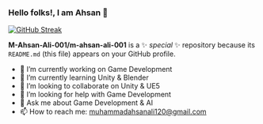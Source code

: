 ### Hello folks!, I am Ahsan 👋

[![GitHub Streak](https://github-readme-streak-stats.herokuapp.com?user=m-ahsan-ali-001&theme=nightowl)](https://git.io/streak-stats)


**M-Ahsan-Ali-001/m-ahsan-ali-001** is a ✨ _special_ ✨ repository because its `README.md` (this file) appears on your GitHub profile.



- 🔭 I’m currently working on Game Development
- 🌱 I’m currently learning Unity & Blender
- 👯 I’m looking to collaborate on Unity & UE5
- 🤔 I’m looking for help with Game Development
- 💬 Ask me about Game Development & AI
- 📫 How to reach me: muhammadahsanali120@gmail.com



